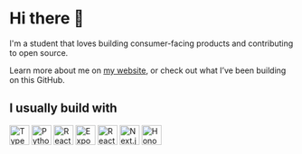 # Hi there 👋
I'm a student that loves building consumer-facing products and contributing to open source.

Learn more about me on [my website](https://armaan.cc), or check out what I’ve been building on this GitHub.

## I usually build with

<p>
    <img alt="TypeScript" height="35" src="https://img.shields.io/badge/TypeScript-3178C6?logo=TypeScript&logoColor=white&style=for-the-badge" />
    <img alt="Python" height="35" src="https://img.shields.io/badge/Python-3776AB?logo=python&logoColor=white&style=for-the-badge" />
    <img alt="React" height="35" src="https://img.shields.io/badge/React-61DAFB?logo=react&logoColor=black&style=for-the-badge" />
    <img alt="Expo" height="35" src="https://img.shields.io/badge/Expo-1C2024?logo=Expo&logoColor=white&style=for-the-badge" />
    <img alt="React Router" height="35" src="https://img.shields.io/badge/React Router-CA4245?logo=reactrouter&logoColor=white&style=for-the-badge" />
    <img alt="Next.js" height="35" src="https://img.shields.io/badge/Next-000000?logo=nextdotjs&logoColor=white&style=for-the-badge" />
    <img alt="Hono" height="35" src="https://img.shields.io/badge/Hono-E36002?logo=Hono&logoColor=white&style=for-the-badge" />
</p>


<!-- How to generate Badges
Use this Python function:
```py
def create_badge(text, color, logo, logo_color="white"):
    return f"https://img.shields.io/badge/{text}-{color}?logo={logo}&logoColor={logo_color}&style=for-the-badge"
```
Get icons from https://simpleicons.org/
-->
